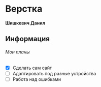 # Верстка
**Шишкевич Данил**
<br />
## Информация
###### Мои планы
- [x] Cделать сам сайт
- [ ] Адаптировать под разные устройства
- [ ] Работа над ошибками
